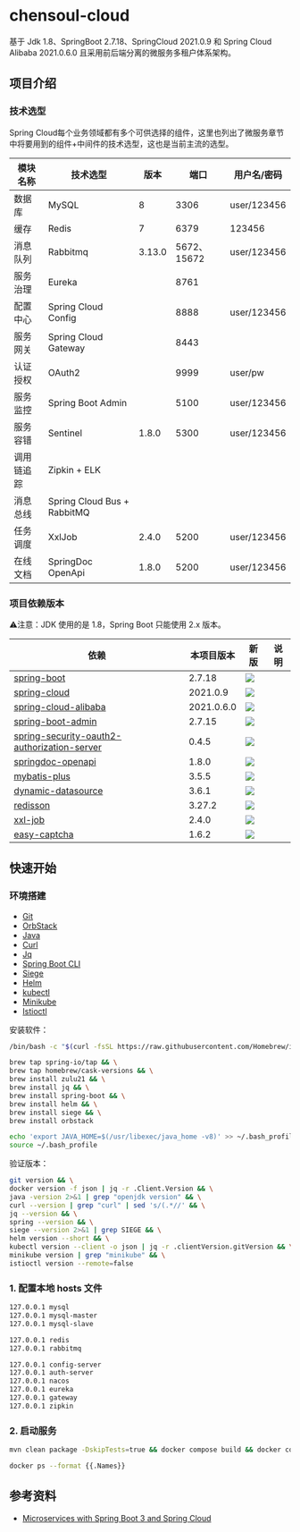 # chensoul-cloud

基于 Jdk 1.8、SpringBoot 2.7.18、SpringCloud 2021.0.9 和 Spring Cloud Alibaba 2021.0.6.0 且采用前后端分离的微服务多租户体系架构。

## 项目介绍

### 技术选型

Spring Cloud每个业务领域都有多个可供选择的组件，这里也列出了微服务章节中将要用到的组件+中间件的技术选型，这也是当前主流的选型。

| 模块名称  | 技术选型                         | 版本     | 端口         | 用户名/密码      |
|-------|-----------------------------|--------|------------|-------------|
| 数据库   | MySQL                       | 8      | 3306       | user/123456 |
| 缓存    | Redis                       | 7      | 6379       | 123456      |
| 消息队列  | Rabbitmq                    | 3.13.0 | 5672、15672 | user/123456 |
| 服务治理  | Eureka                      |        | 8761       |             |
| 配置中心  | Spring Cloud Config         |        | 8888       | user/123456 |
| 服务网关  | Spring Cloud Gateway        |        | 8443       |             |
| 认证授权  | OAuth2                      |        | 9999       | user/pw     |
| 服务监控  | Spring Boot Admin           |        | 5100       | user/123456 |
| 服务容错  | Sentinel                    | 1.8.0  | 5300       | user/123456 |
| 调用链追踪 | Zipkin + ELK                |        |            |             |
| 消息总线  | Spring Cloud Bus + RabbitMQ |        |            |
| 任务调度  | XxlJob                      | 2.4.0  | 5200       | user/123456 |
| 在线文档  | SpringDoc OpenApi           | 1.8.0  | 5200       | user/123456 |

### 项目依赖版本

⚠️注意：JDK 使用的是 1.8，Spring Boot 只能使用 2.x 版本。

| 依赖                                                                                                            | 本项目版本      | 新版                                                                                                                                                                                                                                     | 说明 |
|---------------------------------------------------------------------------------------------------------------|------------|----------------------------------------------------------------------------------------------------------------------------------------------------------------------------------------------------------------------------------------|----|
| [spring-boot](https://github.com/spring-projects/spring-boot)                                                 | 2.7.18     | <img src="https://img.shields.io/maven-metadata/v?label=&color=blue&versionPrefix=2.&metadataUrl=https://s01.oss.sonatype.org/content/repositories/releases/org/springframework/boot/spring-boot-dependencies/maven-metadata.xml">     |    |
| [spring-cloud](https://github.com/spring-cloud)                                                               | 2021.0.9   | <img src="https://img.shields.io/maven-metadata/v?label=&color=blue&versionPrefix=2021&metadataUrl=https://s01.oss.sonatype.org/content/repositories/releases/org/springframework/cloud/spring-cloud-dependencies/maven-metadata.xml"> |    |
| [spring-cloud-alibaba](https://github.com/alibaba/spring-cloud-alibaba)                                       | 2021.0.6.0 | <img src="https://img.shields.io/maven-metadata/v?label=&color=blue&versionPrefix=2021.0&metadataUrl=https://oss.sonatype.org/content/repositories/releases/com/alibaba/cloud/spring-cloud-alibaba-dependencies/maven-metadata.xml">   |    |
| [spring-boot-admin](https://github.com/codecentric/spring-boot-admin)                                         | 2.7.15     | <img src="https://img.shields.io/maven-metadata/v?label=&color=blue&versionPrefix=2.&metadataUrl=https://oss.sonatype.org/content/repositories/releases/de/codecentric/spring-boot-admin-dependencies/maven-metadata.xml">             |    |
| [spring-security-oauth2-authorization-server](https://github.com/spring-projects/spring-authorization-server) | 0.4.5      | <img src="https://img.shields.io/maven-metadata/v?label=&color=blue&versionPrefix=0.&metadataUrl=https://repo1.maven.org/maven2/org/springframework/security/spring-security-oauth2-authorization-server/maven-metadata.xml">          |    |
| [springdoc-openapi](https://github.com/springdoc)                                                             | 1.8.0      | <img src="https://img.shields.io/maven-metadata/v?label=&color=blue&metadataUrl=https://oss.sonatype.org/content/repositories/releases/org/springdoc/springdoc-openapi-ui/maven-metadata.xml">                                         |    |
| [mybatis-plus](https://github.com/baomidou/mybatis-plus)                                                      | 3.5.5      | <img src="https://img.shields.io/maven-metadata/v?label=&color=blue&metadataUrl=https://oss.sonatype.org/content/repositories/releases/com/baomidou/mybatis-plus-boot-starter/maven-metadata.xml">                                     |    |
| [dynamic-datasource](https://github.com/baomidou/dynamic-datasource)                                          | 3.6.1      | <img src="https://img.shields.io/maven-metadata/v?label=&color=blue&versionPrefix=3.&metadataUrl=https://oss.sonatype.org/content/repositories/releases/com/baomidou/dynamic-datasource-spring-boot-starter/maven-metadata.xml">       |    |
| [redisson](https://github.com/redisson/redisson)                                                              | 3.27.2     | <img src="https://img.shields.io/maven-metadata/v?label=&color=blue&metadataUrl=https://oss.sonatype.org/content/repositories/releases/org/redisson/redisson/maven-metadata.xml">                                                      |    |
| [xxl-job](https://github.com/xuxueli/xxl-job)                                                                 | 2.4.0      | <img src="https://img.shields.io/maven-metadata/v?label=&color=blue&metadataUrl=https://oss.sonatype.org/content/repositories/releases/com/xuxueli/xxl-job/maven-metadata.xml">                                                        |    |
| [easy-captcha](https://github.com/yufeixuan/easycaptcha)                                                      | 1.6.2      | <img src="https://img.shields.io/maven-metadata/v?label=&color=blue&metadataUrl=https://oss.sonatype.org/content/repositories/releases/com/github/whvcse/easy-captcha/maven-metadata.xml">                                             |    |


## 快速开始

### 环境搭建

- [Git](https://git-scm.com/downloads)
- [OrbStack](https://orbstack.dev/)
- [Java](https://www.azul.com/downloads/#zulu)
- [Curl](https://curl.haxx.se/download.html)
- [Jq](https://stedolan.github.io/jq/download/)
- [Spring Boot CLI](https://docs.spring.io/spring-boot/docs/3.0.4/reference/html/getting-started.html#getting-started.installing.cli)
- [Siege](https://github.com/JoeDog/siege#where-is-it)
- [Helm](https://helm.sh/docs/intro/install/)
- [kubectl](https://kubernetes.io/docs/tasks/tools/install-kubectl-macos/)
- [Minikube](https://minikube.sigs.k8s.io/docs/start/)
- [Istioctl](https://istio.io/latest/docs/setup/getting-started/#download)

安装软件：

```bash
/bin/bash -c "$(curl -fsSL https://raw.githubusercontent.com/Homebrew/install/HEAD/install.sh)"

brew tap spring-io/tap && \
brew tap homebrew/cask-versions && \
brew install zulu21 && \
brew install jq && \
brew install spring-boot && \
brew install helm && \
brew install siege && \
brew install orbstack

echo 'export JAVA_HOME=$(/usr/libexec/java_home -v8)' >> ~/.bash_profile
source ~/.bash_profile
```

验证版本：

```bash
git version && \
docker version -f json | jq -r .Client.Version && \
java -version 2>&1 | grep "openjdk version" && \
curl --version | grep "curl" | sed 's/(.*//' && \
jq --version && \
spring --version && \
siege --version 2>&1 | grep SIEGE && \
helm version --short && \
kubectl version --client -o json | jq -r .clientVersion.gitVersion && \
minikube version | grep "minikube" && \
istioctl version --remote=false
```

### 1. 配置本地 hosts 文件

```bash
127.0.0.1 mysql
127.0.0.1 mysql-master
127.0.0.1 mysql-slave

127.0.0.1 redis
127.0.0.1 rabbitmq

127.0.0.1 config-server
127.0.0.1 auth-server
127.0.0.1 nacos
127.0.0.1 eureka
127.0.0.1 gateway
127.0.0.1 zipkin
```

### 2. 启动服务

```bash
mvn clean package -DskipTests=true && docker compose build && docker compose up -d

docker ps --format {{.Names}}
```

## 参考资料

- [Microservices with Spring Boot 3 and Spring Cloud](https://github.com/PacktPublishing/Microservices-with-Spring-Boot-and-Spring-Cloud-Third-Edition)

